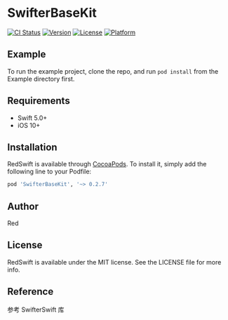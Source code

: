 # SwifterBaseKit

[![CI Status](https://img.shields.io/travis/Luowencai/RedSwift.svg?style=flat)](https://travis-ci.org/Luowencai/RedSwift)
[![Version](https://img.shields.io/cocoapods/v/RedSwift.svg?style=flat)](https://cocoapods.org/pods/RedSwift)
[![License](https://img.shields.io/cocoapods/l/RedSwift.svg?style=flat)](https://cocoapods.org/pods/RedSwift)
[![Platform](https://img.shields.io/cocoapods/p/RedSwift.svg?style=flat)](https://cocoapods.org/pods/RedSwift)

## Example

To run the example project, clone the repo, and run `pod install` from the Example directory first.



## Requirements

* Swift 5.0+
* iOS 10+



## Installation

RedSwift is available through [CocoaPods](https://cocoapods.org). To install
it, simply add the following line to your Podfile:

```ruby
pod 'SwifterBaseKit', '~> 0.2.7'
```



## Author

Red



## License

RedSwift is available under the MIT license. See the LICENSE file for more info.



## Reference

参考 SwifterSwift  库

